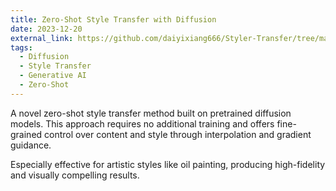 ```yaml
---
title: Zero-Shot Style Transfer with Diffusion
date: 2023-12-20
external_link: https://github.com/daiyixiang666/Styler-Transfer/tree/master
tags:
  - Diffusion
  - Style Transfer
  - Generative AI
  - Zero-Shot
---
```


A novel zero-shot style transfer method built on pretrained diffusion models. This approach requires no additional training and offers fine-grained control over content and style through interpolation and gradient guidance.

Especially effective for artistic styles like oil painting, producing high-fidelity and visually compelling results.

<!--more-->
